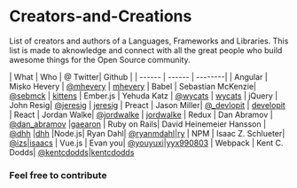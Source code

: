 # Creators-and-Creations

List of creators and authors of a Languages, Frameworks and Libraries. 
This list is made to aknowledge and connect with all the great people who build awesome things for the Open Source community.

| What | Who | @ Twitter| Github | 
| ------ | ------ | --------|
| Angular | Misko Hevery   | [@mhevery](https://twitter.com/mhevery) | [mhevery](https://github.com/mhevery)
| Babel | Sebastian McKenzie| [@sebmck](https://twitter.com/sebmck)  | [kittens](https://github.com/kittens)
| Ember.js | Yehuda Katz | [@wycats](https://twitter.com/wycats)  | [wycats](https://github.com/wycats)
| jQuery | John Resig| [@jeresig](https://twitter.com/jeresig)  | [jeresig](https://github.com/jeresig)
| Preact | Jason Miller| [@_devlopit](https://twitter.com/_developit)  | [developit](https://github.com/developit)
| React | Jordan Walke| [@jordwalke](https://twitter.com/jordwalke) | [jordwalke](https://github.com/jordwalke)
| Redux | Dan Abramov | [@dan_abramov](https://twitter.com/dan_abramov) |[gaearon](https://github.com/gaearon)
| Ruby on Rails| David Heinemeier Hansson | [@dhh](https://twitter.com/dhh) |[dhh](https://github.com/dhh)
|Node.js| Ryan Dahl| [@ryanmdahl](https://twitter.com/ryanmdahl)|[ry](https://github.com/ry)
| NPM   | Isaac Z. Schlueter| [@izs](https://twitter.com/izs)|[isaacs](https://github.com/isaacs)
| Vue.js  | Evan you| [@youyuxi](https://twitter.com/youyuxi)|[yyx990803](https://github.com/yyx990803)
| Webpack | Kent C. Dodds| [@kentcdodds](https://twitter.com/kentcdodds)|[kentcdodds](https://github.com/kentcdodds)


### Feel free to contribute
